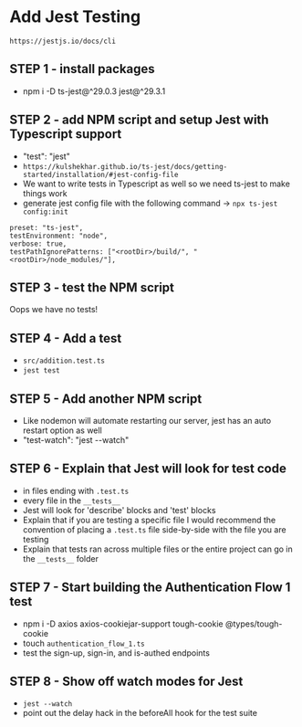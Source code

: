 # Add Jest Testing

`https://jestjs.io/docs/cli`

## STEP 1 - install packages

- npm i -D ts-jest@^29.0.3 jest@^29.3.1

## STEP 2 - add NPM script and setup Jest with Typescript support

- "test": "jest"
- `https://kulshekhar.github.io/ts-jest/docs/getting-started/installation/#jest-config-file`
- We want to write tests in Typescript as well so we need ts-jest to make things work
- generate jest config file with the following command -> `npx ts-jest config:init`

```add the following config to jest.config.ts
preset: "ts-jest",
testEnvironment: "node",
verbose: true,
testPathIgnorePatterns: ["<rootDir>/build/", "<rootDir>/node_modules/"],
```

## STEP 3 - test the NPM script

Oops we have no tests!

## STEP 4 - Add a test

- `src/addition.test.ts`
- `jest test`

## STEP 5 - Add another NPM script

- Like nodemon will automate restarting our server, jest has an auto restart option as well
- "test-watch": "jest --watch"

## STEP 6 - Explain that Jest will look for test code

- in files ending with `.test.ts`
- every file in the `__tests__`
- Jest will look for 'describe' blocks and 'test' blocks
- Explain that if you are testing a specific file I would recommend the convention of
placing a `.test.ts` file side-by-side with the file you are testing
- Explain that tests ran across multiple files or the entire project can go in the `__tests__` folder

## STEP 7 - Start building the Authentication Flow 1 test

- npm i -D axios axios-cookiejar-support tough-cookie @types/tough-cookie
- touch `authentication_flow_1.ts`
- test the sign-up, sign-in, and is-authed endpoints

## STEP 8 - Show off watch modes for Jest

- `jest --watch`
- point out the delay hack in the beforeAll hook for the test suite
